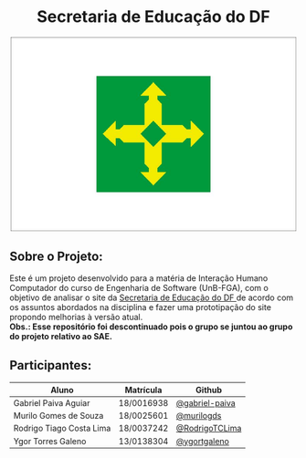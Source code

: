 <h1 align="center"> Secretaria de Educação do DF </h1>

<div align="center" >
<img src="./docs/assets/logo_secretaria.jpg" alt="Logo SEEDF" width="500" />
</div>

## Sobre o Projeto:
Este é um projeto desenvolvido para a matéria de Interação Humano Computador do curso de Engenharia de Software (UnB-FGA), com o objetivo de analisar o site da <a href="http://www.educacao.df.gov.br/"> Secretaria de Educação do DF </a> de acordo com os assuntos abordados na disciplina e fazer uma prototipação do site propondo melhorias à versão atual.</br>
**Obs.: Esse repositório foi descontinuado pois o grupo se juntou ao grupo do projeto relativo ao SAE.**

## Participantes:

|Aluno|Matrícula|Github|
|-----|---------|------|
|Gabriel Paiva Aguiar|18/0016938|[@gabriel-paiva](https://github.com/gabriel-paiva)|
|Murilo Gomes de Souza|18/0025601|[@murilogds](https://github.com/murilogds)|
|Rodrigo Tiago Costa Lima|18/0037242|[@RodrigoTCLima](https://github.com/rodrigotclima)
|Ygor Torres Galeno|13/0138304|[@ygortgaleno](https://github.com/ygortgaleno)
